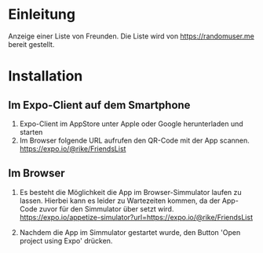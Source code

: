 # Einleitung
Anzeige einer Liste von Freunden. Die Liste wird von https://randomuser.me bereit gestellt.

# Installation

## Im Expo-Client auf dem Smartphone
1. Expo-Client im AppStore unter Apple oder Google herunterladen und starten
2. Im Browser folgende URL aufrufen den QR-Code mit der App scannen. https://expo.io/@rike/FriendsList

## Im Browser
1. Es besteht die Möglichkeit die App im Browser-Simmulator laufen zu lassen. Hierbei kann es leider zu Wartezeiten kommen, da der App-Code zuvor für den Simmulator über setzt wird. <https://expo.io/appetize-simulator?url=https://expo.io/@rike/FriendsList>

2. Nachdem die App im Simmulator gestartet wurde, den Button 'Open project using Expo' drücken.
